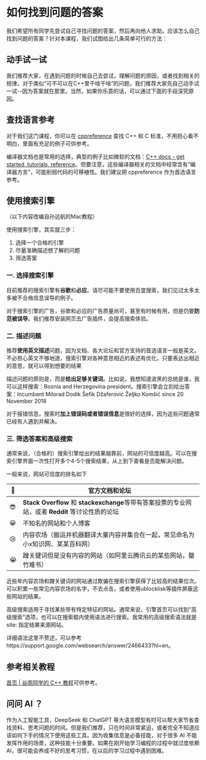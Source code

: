 # 如何找到问题的答案

我们希望所有同学先尝试自己寻找问题的答案，然后再向他人求助。应该怎么自己找到问题的答案？针对本课程，我们试图给出几条简单可行的方法：

## 动手试一试

我们推荐大家，在遇到问题的时候自己去尝试，理解问题的原因，或者找到相关的规律。对于类似“可不可以在C++里干啥干啥”的问题，我们推荐大家先自己动手试一试--因为答案就在那里。当然，如果你乐意的话，可以通过下面的手段深究原因。

## 查找语言参考

对于我们这门课程，你可以在 [cppreference](https://www.cppreference.com) 查找 C++ 和 C 标准，不用担心看不明白，里面有充足的例子可供参考。

编译器文档也是常用的选择，典型的例子比如微软的文档：[C++ docs - get started, tutorials, reference](https://learn.microsoft.com/en-us/cpp/cpp/?view=msvc-170)。但要注意，这些编译器相关的文档中经常含有“编译器方言”，可能削弱代码的可移植性。我们建议把 cppreference 作为首选语言参考。

## 使用搜索引擎

（以下内容改编自孙远航的Mac教程）

使用搜索引擎，其实就三步：

1. 选择一个合格的引擎
2. 尽量准确描述想了解的问题
3. 筛选答案

### 一. 选择搜索引擎

目前推荐的搜索引擎有**谷歌**和**必应**。请尽可能不要使用百度搜索，我们见过太多太多被不合格信息误导的例子。

对于搜索引擎的广告，谷歌和必应的广告质量尚可，甚至有时候有用，但是仍要**防范被误导**。我们推荐安装网页去广告插件，会提高搜索体验。

### 二. 描述问题

推荐**使用英文描述**问题，因为文档、各大论坛和官方支持的首选语言一般是英文。不必担心英文不够地道，搜索引擎对各种意思相近的表述有优化，只要表达出相近的意思，就可以得到想要的结果

描述问题的原则是，而是**给出足够关键词**。比如说，我想知道波黑的总统是谁，我可以这样搜索：Bosnia and Herzegovina president。搜索引擎会立刻给出答案：Incumbent Milorad Dodik Šefik Džaferović Željko Komšić since 20 November 2018

对于报错信息，搜索时**加上错误码或者错误信息**是很好的选择，因为这些问题通常已经有人遇到并解决。

### 三. 筛选答案和高级搜索

通常来说，（合格的）搜索引擎给出的结果越靠前，网站的可信度越高。可以在搜索引擎界面一次性打开多个4-5个搜索结果，从上到下查看是否能解决问题。

一般来说，网站可信度的排名如下

| 🥳  | **官方文档和论坛**                                                                                |
| --- | ------------------------------------------------------------------------------------------------- |
| 😎  | **Stack Overflow** 和 **stackexchange**等带有答案投票的专业网站，或者 **Reddit** 等讨论性质的论坛 |
| 😀  | 不知名的网站和个人博客                                                                            |
| 😢  | 内容农场（搬运并机器翻译大量内容并集合在一起，常见命名为小x知识网、某某百科网）                   |
| 😭  | 蹭关键词但是没有内容的网站（如阿里云腾讯云的某些网站，罄竹难书）                                  |

近些年内容农场和蹭关键词的网站通过欺骗在搜索引擎获得了比较高的结果位次。可以积累一些常见内容农场的名字，不去点击，或者使用ublocklisk等插件屏蔽这些网站的结果。

高级搜索适用于寻找某些带有特定特征的网站。通常来说，引擎首页可以找到“高级搜索”选项，也可以在搜索框内使用语法进行搜索。我常用的高级搜索语法就是 site: 指定结果来源网站。

详细语法这里不赘述，可以参考https://support.google.com/websearch/answer/2466433?hl=en。

## 参考相关教程

[首页 | 谷雨同学的 C++ 教程](https://learn-cpp.guyutongxue.site/)可供参考。

## 问问 AI ？

作为人工智能工具，DeepSeek 和 ChatGPT 等大语言模型有时可以帮大家节省查找资料、思考问题的时间。但是我们推荐，只在时间非常紧迫，或者完全不知道应该如何下手的情况下使用这些工具。因为收集信息是必备技能，对于很多 AI 不能发挥作用的场景，这种技能十分重要。如果在刚开始学习编程的过程中就过度依赖 AI，很可能会养成不好的思考习惯，在以后的学习过程中遇到困难。

